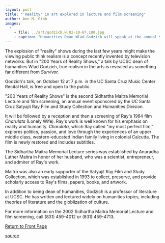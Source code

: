 ```yaml
---
layout: post
title: "'Reality' in art explored in lecture and film screening"
author: Ann M. Gibb
images:
  -
    - file: ../art/godzich.w.02-10-07.180.jpg
    - caption: "Humanities Dean Wlad Godzich will speak at the annual Sidhartha Maitra Memorial Lecture and film screening, an event which will also feature the showing of Satyajit Ray's film Charulata. Photo: r.r. jones"
---
```


The explosion of "reality" shows during the last few years might make the viewing public think realism is a concept recently invented by television networks. But in "200 Years of Reality Shows," a talk by UCSC dean of humanities Wlad Godzich, true realism in the arts is revealed as something far different from _Survivor._  

Godzich's talk, on October 12 at 7 p.m. in the UC Santa Cruz Music Center Recital Hall, is free and open to the public.

"200 Years of Reality Shows" is the second Sidhartha Maitra Memorial Lecture and film screening, an annual event sponsored by the UC Santa Cruz Satyajit Ray Film and Study Collection and Humanities Division.

It will be followed by a reception and then a screening of Ray's 1964 film _Charulata_ (Lonely Wife). Ray's work is well known for his emphasis on reality and humanity. _Charulata,_ which Ray called "my most perfect film," explores politics, passion, and love through the experiences of an upper middle class, western-educated Indian family living in colonial Calcutta. The film is newly restored and includes subtitles.

The Sidhartha Maitra Memorial Lecture series was established by Anuradha Luther Maitra in honor of her husband, who was a scientist, entrepreneur, and admirer of Ray's work.

Maitra was also an early supporter of the Satyajit Ray Film and Study Collection, which was established in 1993 to collect, preserve, and provide scholarly access to Ray's films, papers, books, and artwork.

In addition to being dean of humanities, Godzich is a professor of literature at UCSC. He has written and lectured widely on humanities topics, including theories of literature and the globlization of culture.

For more information on the 2002 Sidhartha Maitra Memorial Lecture and film screening, call (831) 459-4012 or (831) 459-4713.

  
  

[Return to Front Page][1]

[1]: http://currents.ucsc.edu/

[source](http://www1.ucsc.edu/currents/02-03/10-07/realism.html "Permalink to realism")
